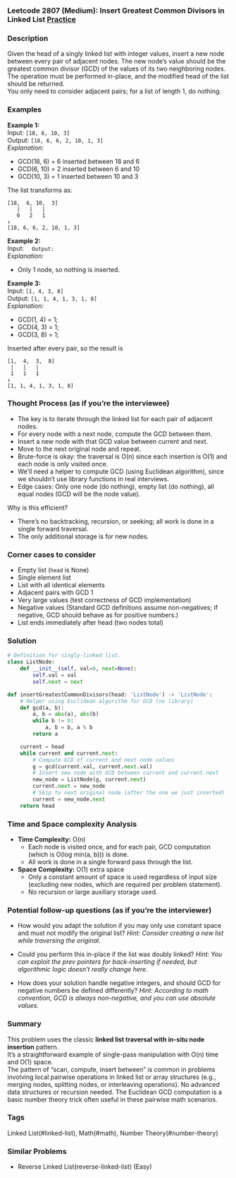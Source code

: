 ### Leetcode 2807 (Medium): Insert Greatest Common Divisors in Linked List [Practice](https://leetcode.com/problems/insert-greatest-common-divisors-in-linked-list)

### Description  
Given the head of a singly linked list with integer values, insert a new node between every pair of adjacent nodes. The new node’s value should be the greatest common divisor (GCD) of the values of its two neighboring nodes. The operation must be performed in-place, and the modified head of the list should be returned.  
You only need to consider adjacent pairs; for a list of length 1, do nothing.

### Examples  

**Example 1:**  
Input: `[18, 6, 10, 3]`  
Output: `[18, 6, 6, 2, 10, 1, 3]`  
*Explanation:*
- GCD(18, 6) = 6 inserted between 18 and 6  
- GCD(6, 10) = 2 inserted between 6 and 10  
- GCD(10, 3) = 1 inserted between 10 and 3

The list transforms as:  
```
[18,  6, 10,  3]
   |   |   |
   6   2   1
↓
[18, 6, 6, 2, 10, 1, 3]
```

**Example 2:**  
Input: ``  
Output: ``  
*Explanation:*
- Only 1 node, so nothing is inserted.

**Example 3:**  
Input: `[1, 4, 3, 8]`  
Output: `[1, 1, 4, 1, 3, 1, 8]`  
*Explanation:*
- GCD(1, 4) = 1;  
- GCD(4, 3) = 1;  
- GCD(3, 8) = 1;  

Inserted after every pair, so the result is  
```
[1,  4,  3,  8]
 |   |   |
 1   1   1
↓
[1, 1, 4, 1, 3, 1, 8]
```


### Thought Process (as if you’re the interviewee)  
- The key is to iterate through the linked list for each pair of adjacent nodes.
- For every node with a next node, compute the GCD between them.
- Insert a new node with that GCD value between current and next.
- Move to the next original node and repeat.
- Brute-force is okay: the traversal is O(n) since each insertion is O(1) and each node is only visited once.
- We'll need a helper to compute GCD (using Euclidean algorithm), since we shouldn’t use library functions in real interviews.
- Edge cases: Only one node (do nothing), empty list (do nothing), all equal nodes (GCD will be the node value).

Why is this efficient?  
- There’s no backtracking, recursion, or seeking; all work is done in a single forward traversal.
- The only additional storage is for new nodes.

### Corner cases to consider  
- Empty list (`head` is None)
- Single element list
- List with all identical elements
- Adjacent pairs with GCD 1
- Very large values (test correctness of GCD implementation)
- Negative values (Standard GCD definitions assume non-negatives; if negative, GCD should behave as for positive numbers.)
- List ends immediately after head (two nodes total)

### Solution

```python
# Definition for singly-linked list.
class ListNode:
    def __init__(self, val=0, next=None):
        self.val = val
        self.next = next

def insertGreatestCommonDivisors(head: 'ListNode') -> 'ListNode':
    # Helper using Euclidean algorithm for GCD (no library)
    def gcd(a, b):
        a, b = abs(a), abs(b)
        while b != 0:
            a, b = b, a % b
        return a

    current = head
    while current and current.next:
        # Compute GCD of current and next node values
        g = gcd(current.val, current.next.val)
        # Insert new node with GCD between current and current.next
        new_node = ListNode(g, current.next)
        current.next = new_node
        # Skip to next original node (after the one we just inserted)
        current = new_node.next
    return head
```

### Time and Space complexity Analysis  

- **Time Complexity:** O(n)
  - Each node is visited once, and for each pair, GCD computation (which is O(log min(a, b))) is done.
  - All work is done in a single forward pass through the list.
- **Space Complexity:** O(1) extra space
  - Only a constant amount of space is used regardless of input size (excluding new nodes, which are required per problem statement).
  - No recursion or large auxiliary storage used.

### Potential follow-up questions (as if you’re the interviewer)  

- How would you adapt the solution if you may only use constant space and must not modify the original list?
  *Hint: Consider creating a new list while traversing the original.*

- Could you perform this in-place if the list was doubly linked?
  *Hint: You can exploit the prev pointers for back-inserting if needed, but algorithmic logic doesn’t really change here.*

- How does your solution handle negative integers, and should GCD for negative numbers be defined differently?
  *Hint: According to math convention, GCD is always non-negative, and you can use absolute values.*

### Summary
This problem uses the classic **linked list traversal with in-situ node insertion** pattern.  
It’s a straightforward example of single-pass manipulation with O(n) time and O(1) space.  
The pattern of “scan, compute, insert between” is common in problems involving local pairwise operations in linked list or array structures (e.g., merging nodes, splitting nodes, or interleaving operations).
No advanced data structures or recursion needed. The Euclidean GCD computation is a basic number theory trick often useful in these pairwise math scenarios.

### Tags
Linked List(#linked-list), Math(#math), Number Theory(#number-theory)

### Similar Problems
- Reverse Linked List(reverse-linked-list) (Easy)